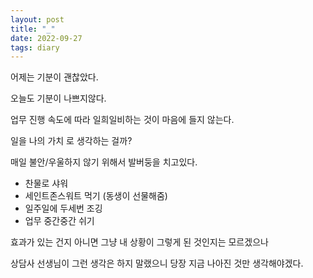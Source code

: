 ```yaml
---
layout: post
title: "_"
date: 2022-09-27
tags: diary
---
```


어제는 기분이 괜찮았다.

오늘도 기분이 나쁘지않다.

업무 진행 속도에 따라 일희일비하는 것이 마음에 들지 않는다.

일을 나의 가치 로 생각하는 걸까?

매일 불안/우울하지 않기 위해서 발버둥을 치고있다.

* 찬물로 샤워
* 세인트존스워트 먹기 (동생이 선물해줌)
* 일주일에 두세번 조깅
* 업무 중간중간 쉬기

효과가 있는 건지 아니면 그냥 내 상황이 그렇게 된 것인지는 모르겠으나

상담사 선생님이 그런 생각은 하지 말랬으니 당장 지금 나아진 것만 생각해야겠다.